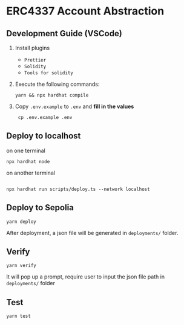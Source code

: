# ERC4337 Account Abstraction

## Development Guide (VSCode)

1. Install plugins

   - `Prettier`
   - `Solidity`
   - `Tools for solidity`

2. Execute the following commands:

   ```shell
   yarn && npx hardhat compile
   ```

3. Copy `.env.example` to `.env` and **fill in the values**

   ```shell
    cp .env.example .env
   ```

## Deploy to localhost

on one terminal

```shell
npx hardhat node
```

on another terminal

```shell

npx hardhat run scripts/deploy.ts --network localhost
```

## Deploy to Sepolia

```shell
yarn deploy
```

After deployment, a json file will be generated in `deployments/` folder.

## Verify

```shell
yarn verify
```

It will pop up a prompt, require user to input the json file path in `deployments/` folder

## Test

```shell
yarn test
```
